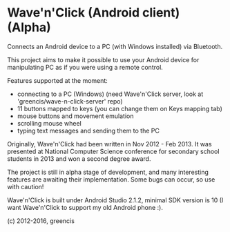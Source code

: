 # Wave'n'Click (Android client) (Alpha)
Connects an Android device to a PC (with Windows installed) via Bluetooth.

This project aims to make it possible to use your Android device for
manipulating PC as if you were using a remote control.

Features supported at the moment:
* connecting to a PC (Windows) (need Wave'n'Click server, look at 'greencis/wave-n-click-server' repo)
* 11 buttons mapped to keys (you can change them on Keys mapping tab)
* mouse buttons and movement emulation
* scrolling mouse wheel
* typing text messages and sending them to the PC

Originally, Wave'n'Click had been written in Nov 2012 - Feb 2013. It was
presented at National Computer Science conference for secondary school
students in 2013 and won a second degree award.

The project is still in alpha stage of development, and many interesting
features are awaiting their implementation. Some bugs can occur, so use with
caution!

Wave'n'Click is built under Android Studio 2.1.2, minimal SDK version is 10
(I want Wave'n'Click to support my old Android phone :).

(c) 2012-2016, greencis
